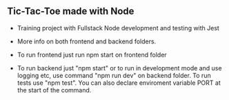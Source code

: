 ## Tic-Tac-Toe made with Node

- Training project with Fullstack Node development and testing with Jest

- More info on both frontend and backend folders.

- To run frontend just run npm start on frontend folder

- To run backend just "npm start" or to run in development mode and use logging etc, use command "npm run dev" on backend folder. To run tests use "npm test". You can also declare enviroment variable PORT at the start of the command.
